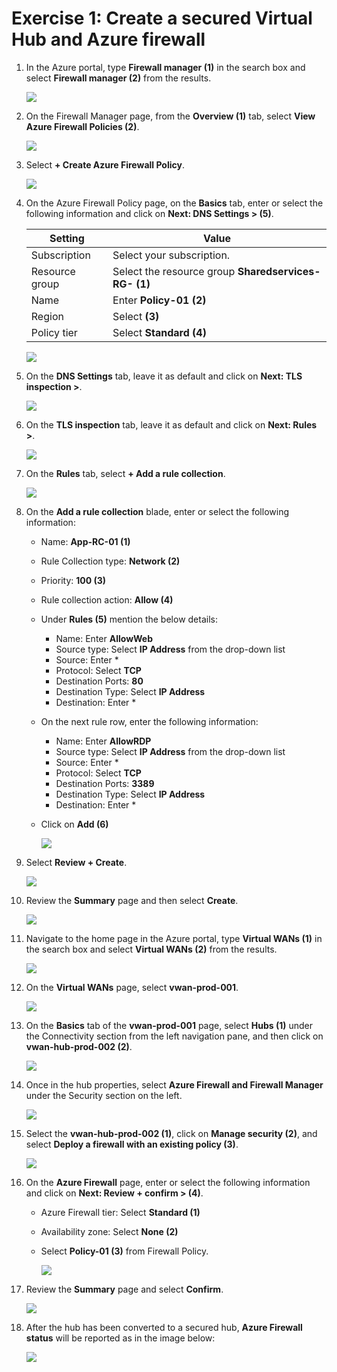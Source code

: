 # Exercise 1: Create a secured Virtual Hub and Azure firewall


1. In the Azure portal, type **Firewall manager (1)** in the search box and select **Firewall manager (2)** from the results.
 
   ![](media/1.png)
 
1. On the Firewall Manager page, from the **Overview (1)** tab, select **View Azure Firewall Policies (2)**.
 
   ![](media/2.png)
 
1. Select **+ Create Azure Firewall Policy**.

   ![](media/3.png)
 
1. On the Azure Firewall Policy page, on the **Basics** tab, enter or select the following information and click on **Next: DNS Settings > (5)**.
 
   | **Setting**      | **Value**                                                    |
   | ---------------- | ------------------------------------------------------------ |
   | Subscription     | Select your subscription.                                    |
   | Resource group   | Select the resource group **Sharedservices-RG-<inject key="DeploymentID" enableCopy="false"/> (1)** |
   | Name             | Enter **Policy-01 (2)**                                      |
   | Region           | Select **<inject key="Sharedservices-RG Region" enableCopy="false"/> (3)** |
   | Policy tier      | Select **Standard (4)**                                      |
 
    ![](media/4.png)
 
1. On the **DNS Settings** tab, leave it as default and click on **Next: TLS inspection >**.
 
   ![](media/5.png)
 
1. On the **TLS inspection** tab, leave it as default and click on **Next: Rules >**.
 
   ![](media/6.png)

1. On the **Rules** tab, select **+ Add a rule collection**.

   ![](media/7.png)
 
1. On the **Add a rule collection** blade, enter or select the following information:
 
    - Name: **App-RC-01 (1)**
    - Rule Collection type: **Network (2)**
    - Priority: **100 (3)**
    - Rule collection action: **Allow (4)**
    - Under **Rules (5)** mention the below details:
      - Name: Enter **AllowWeb**
      - Source type: Select **IP Address** from the drop-down list
      - Source: Enter *
      - Protocol: Select **TCP**
      - Destination Ports: **80**
      - Destination Type: Select **IP Address**
      - Destination: Enter *
    - On the next rule row, enter the following information:
      - Name: Enter **AllowRDP**
      - Source type: Select **IP Address** from the drop-down list
      - Source: Enter *
      - Protocol: Select **TCP**
      - Destination Ports: **3389**
      - Destination Type: Select **IP Address**
      - Destination: Enter *
    - Click on **Add (6)**
 
      ![](media/8.png)
 
1. Select **Review + Create**.
 
   ![](media/9.png)
 
1. Review the **Summary** page and then select **Create**.
 
   ![](media/10.png)

1. Navigate to the home page in the Azure portal, type **Virtual WANs (1)** in the search box and select **Virtual WANs (2)** from the results.

   ![](media/11.png)

1. On the **Virtual WANs** page, select **vwan-prod-001**.

   ![](media/12.png)

1. On the **Basics** tab of the **vwan-prod-001** page, select **Hubs (1)** under the Connectivity section from the left navigation pane, and then click on **vwan-hub-prod-002 (2)**.

   ![](media/13.png)

1. Once in the hub properties, select **Azure Firewall and Firewall Manager** under the Security section on the left.

   ![](media/14.png)

1. Select the **vwan-hub-prod-002 (1)**, click on **Manage security (2)**, and select **Deploy a firewall with an existing policy (3)**.

   ![](media/15.png)

1. On the **Azure Firewall** page, enter or select the following information and click on **Next: Review + confirm > (4)**.

    - Azure Firewall tier: Select **Standard (1)**

    - Availability zone: Select **None (2)**

    - Select **Policy-01 (3)** from Firewall Policy.

       ![](media/16.png)
      
1. Review the **Summary** page and select **Confirm**. 

   ![](media/17.png)
 
1. After the hub has been converted to a secured hub, **Azure Firewall status** will be reported as in the image below:

    ![](media/18.png)
